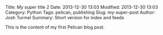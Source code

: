 Title: My super title 2
Date: 2013-12-30 13:03
Modified: 2013-12-30 13:03
Category: Python
Tags: pelican, publishing
Slug: my-super-post
Author: Josh Turmel
Summary: Short version for index and feeds

This is the content of my first Pelican blog post.
